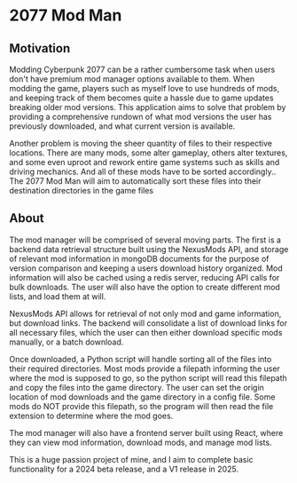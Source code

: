 # 2077 Mod Man

## Motivation
Modding Cyberpunk 2077 can be a rather cumbersome task when users don't have premium mod manager options available to them. When modding the game, players such as myself love to use hundreds of mods, and keeping track of them becomes quite a hassle due to game updates breaking older mod versions. This application aims to solve that problem by providing a comprehensive rundown of what mod versions the user has previously downloaded, and what current version is available.

Another problem is moving the sheer quantity of files to their respective locations. There are many mods, some alter gameplay, others alter textures, and some even uproot and rework entire game systems such as skills and driving mechanics. And all of these mods have to be sorted accordingly..
The 2077 Mod Man will aim to automatically sort these files into their destination directories in the game files

## About

The mod manager will be comprised of several moving parts. The first is a backend data retrieval structure built using the NexusMods API, and storage of relevant mod information in mongoDB documents for the purpose of version comparison and keeping a users download history organized. Mod information will also be cached using a redis server, reducing API calls for bulk downloads. The user will also have the option to create different mod lists, and load them at will.

NexusMods API allows for retrieval of not only mod and game information, but download links. The backend will consolidate a list of download links for all necessary files, which the user can then either download specific mods manually, or a batch download.

Once downloaded, a Python script will handle sorting all of the files into their required directories. Most mods provide a filepath informing the user where the mod is supposed to go, so the python script will read this filepath and copy the files into the game directory. The user can set the origin location of mod downloads and the game directory in a config file. Some mods do NOT provide this filepath, so the program will then read the file extension to determine where the mod goes. 

The mod manager will also have a frontend server built using React, where they can view mod information, download mods, and manage mod lists. 

This is a huge passion project of mine, and I aim to complete basic functionality for a 2024 beta release, and a V1 release in 2025.


